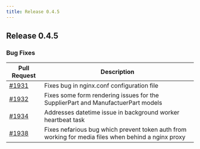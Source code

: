 ```yaml
---
title: Release 0.4.5
---
```


## Release 0.4.5

### Bug Fixes

| Pull Request | Description |
| --- | --- |
| [#1931](https://github.com/inventree/InvenTree/pull/1931) | Fixes bug in nginx.conf configuration file |
| [#1932](https://github.com/inventree/InvenTree/pull/1932) | Fixes some form rendering issues for the SupplierPart and ManufactuerPart models |
| [#1934](https://github.com/inventree/InvenTree/pull/1934) | Addresses datetime issue in background worker heartbeat task |
| [#1938](https://github.com/inventree/InvenTree/pull/1938) | Fixes nefarious bug which prevent token auth from working for media files when behind a nginx proxy |
